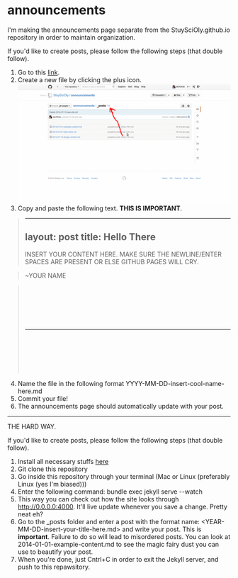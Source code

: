 announcements
=============

I'm making the announcements page separate from the StuySciOly.github.io repository in order to maintain organization.

If you'd like to create posts, please follow the following steps (that double follow).


1. Go to this [link](https://github.com/StuySciOly/announcements/tree/gh-pages/_posts).
2. Create a new file by clicking the plus icon. ![placeholder](https://raw.githubusercontent.com/StuySciOly/miscFiles/master/plus.gif "Example image")
3. Copy and paste the following text. **THIS IS IMPORTANT**. 

> ---
> layout: post
> title: Hello There
> ---
> 
> INSERT YOUR CONTENT HERE. MAKE SURE THE NEWLINE/ENTER SPACES ARE PRESENT OR ELSE GITHUB PAGES WILL CRY.

> ~YOUR NAME

> <br>
> <br>
> <br>
> <br>
> <br>
> <hr>
> <br>
> <br>
> <br>
> <br>
> <br>

4. Name the file in the following format YYYY-MM-DD-insert-cool-name-here.md
5. Commit your file!
6. The announcements page should automatically update with your post.





<hr>

THE HARD WAY.

If you'd like to create posts, please follow the following steps (that double follow).

1. Install all necessary stuffs [here](https://help.github.com/articles/using-jekyll-with-pages)
2. Git clone this repository
3. Go inside this repository through your terminal (Mac or Linux (preferably Linux (yes I'm biased)))
4. Enter the following command: bundle exec jekyll serve --watch
5. This way you can check out how the site looks through http://0.0.0.0:4000. It'll live update whenever you save a change. Pretty neat eh?
6. Go to the _posts folder and enter a post with the format name: <YEAR-MM-DD-insert-your-title-here.md> and write your post. This is **important**. Failure to do so will lead to misordered posts. You can look at 2014-01-01-example-content.md to see the magic fairy dust you can use to beautify your post.
7. When you're done, just Cntrl+C in order to exit the Jekyll server, and push to this repawsitory.
